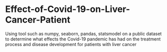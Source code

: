# Effect-of-Covid-19-on-Liver-Cancer-Patient
Using tool such as numpy, seaborn, pandas, statsmodel on a public dataset to determine what effects the Covid-19 pandemic has had on the treatment process and disease development for patients with liver cancer
